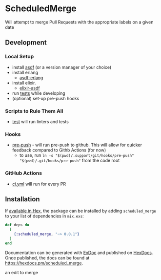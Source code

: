 # ScheduledMerge

Will attempt to merge Pull Requests with the appropriate labels on a given date

## Development

### Local Setup

- install [asdf](https://github.com/asdf-vm/asdf) (or a version manager of your choice)
- install erlang
  - [asdf-erlang](https://github.com/asdf-vm/asdf-erlang)
- install elixir.
  - [elixir-asdf](https://github.com/asdf-vm/asdf-elixir)
- run [tests](./script/test) while developing
- (optional) set-up pre-push hooks

### Scripts to Rule Them All

- [test](./script/test) will run linters and tests

### Hooks

- [pre-push](.support/hooks/pre-push) - will run pre-push to github.  This will allow for quicker feedback compared to Githb Actions (for now)
  - to use, run `ln -s "$(pwd)/.support/git/hooks/pre-push" "$(pwd)/.git/hooks/pre-push"` from the code root

### GitHub Actions

- [ci.yml](./.github/workflows/ci.yml) will run for every PR

## Installation

If [available in Hex](https://hex.pm/docs/publish), the package can be installed
by adding `scheduled_merge` to your list of dependencies in `mix.exs`:

```elixir
def deps do
  [
    {:scheduled_merge, "~> 0.0.1"}
  ]
end
```

Documentation can be generated with [ExDoc](https://github.com/elixir-lang/ex_doc)
and published on [HexDocs](https://hexdocs.pm). Once published, the docs can
be found at <https://hexdocs.pm/scheduled_merge>.


an edit to merge
